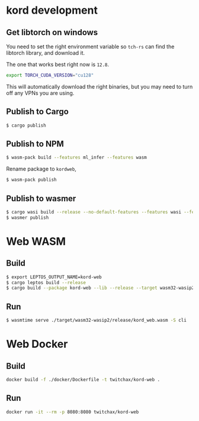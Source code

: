 # kord development

## Get libtorch on windows

You need to set the right environment variable so `tch-rs` can find the libtorch library, and download it.

The one that works best right now is `12.8`.

```bash
export TORCH_CUDA_VERSION="cu128"
```

This will automatically download the right binaries, but you may need to turn off any VPNs you are using.

## Publish to Cargo

```bash
$ cargo publish
```

## Publish to NPM

```bash
$ wasm-pack build --features ml_infer --features wasm
```

Rename package to `kordweb`,

```bash
$ wasm-pack publish
```

## Publish to wasmer

```bash
$ cargo wasi build --release --no-default-features --features wasi --features cli --features ml_infer --features analyze_file
$ wasmer publish
```

# Web WASM

## Build

```bash
$ export LEPTOS_OUTPUT_NAME=kord-web
$ cargo leptos build --release
$ cargo build --package kord-web --lib --release --target wasm32-wasip2 --no-default-features --features ssr
```

## Run

```bash
$ wasmtime serve ./target/wasm32-wasip2/release/kord_web.wasm -S cli
```

# Web Docker

## Build

```bash
docker build -f ./docker/Dockerfile -t twitchax/kord-web .
```

## Run

```bash
docker run -it --rm -p 8080:8080 twitchax/kord-web
```